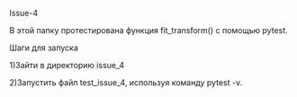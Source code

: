 Issue-4

В этой папку протестирована функция fit_transform() с помощью pytest.

Шаги для запуска

1)Зайти в директорию issue_4

2)Запустить файл test_issue_4, используя команду pytest -v.
